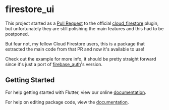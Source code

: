 # firestore_ui

This project started as a [Pull Request](https://github.com/flutter/plugins/pull/757) to the official [cloud_firestore](https://pub.dartlang.org/packages/cloud_firestore) plugin, but unfortunately they are still polishing the main features and this had to be postponed.

But fear not, my fellow Cloud Firestore users, this is a package that extracted the main code from that PR and now it's available to use!

Check out the example for more info, it should be pretty straight forward since it's just a port of [firebase_auth](https://pub.dartlang.org/packages/firebase_auth)'s version.

## Getting Started

For help getting started with Flutter, view our online [documentation](https://flutter.io/).

For help on editing package code, view the [documentation](https://flutter.io/developing-packages/).
